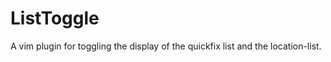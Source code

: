 ListToggle
==========

A vim plugin for toggling the display of the quickfix list and the location-list.